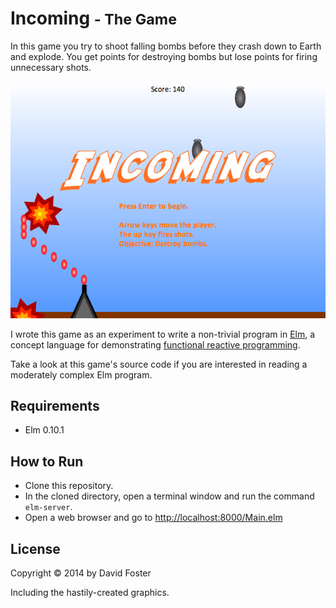 # Incoming <small>- The Game</small>

In this game you try to shoot falling bombs before they crash down to Earth and explode. You get points for destroying bombs but lose points for firing unnecessary shots.

![Screenshot of the "Incoming" game](screenshot.png)

I wrote this game as an experiment to write a non-trivial program in [Elm], a concept language for demonstrating [functional reactive programming].

Take a look at this game's source code if you are interested in reading a moderately complex Elm program.

[Elm]: http://elm-lang.org/
[functional reactive programming]: http://elm-lang.org/learn/What-is-FRP.elm

## Requirements

* Elm 0.10.1

## How to Run

* Clone this repository.
* In the cloned directory, open a terminal window and run the command `elm-server`.
* Open a web browser and go to <http://localhost:8000/Main.elm>

## License

Copyright &copy; 2014 by David Foster

Including the hastily-created graphics.